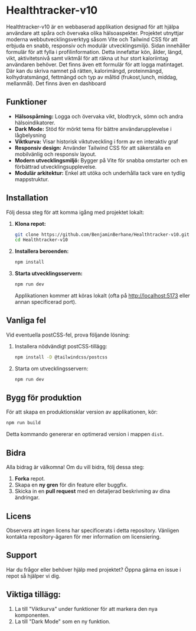 # Healthtracker-v10

Healthtracker-v10 är en webbaserad applikation designad för att hjälpa användare att spåra och övervaka olika hälsoaspekter. Projektet utnyttjar moderna webbutvecklingsverktyg såsom Vite och Tailwind CSS för att erbjuda en snabb, responsiv och modulär utvecklingsmiljö. Sidan innehåller formulär för att fylla i profilinformation. Detta innefattar kön, ålder, längd, vikt, aktivitetsnivå samt viktmål för att räkna ut hur stort kaloriintag användaren behöver. Det finns även ett formulär för att logga matintaget. Där kan du skriva namnet på rätten, kalorimängd, proteinmängd, kolhydratsmängd, fettmängd och typ av måltid (frukost,lunch, middag, mellanmål). Det finns även en dashboard 

## Funktioner

- **Hälsospårning:** Logga och övervaka vikt, blodtryck, sömn och andra hälsoindikatorer.
- **Dark Mode:** Stöd för mörkt tema för bättre användarupplevelse i lågbelysning
- **Viktkurva:** Visar historisk viktutveckling i form av en interaktiv graf
- **Responsiv design:** Använder Tailwind CSS för att säkerställa en mobilvänlig och responsiv layout.
- **Modern utvecklingsmiljö:** Bygger på Vite för snabba omstarter och en förbättrad utvecklingsupplevelse.
- **Modulär arkitektur:** Enkel att utöka och underhålla tack vare en tydlig mappstruktur.

## Installation

Följ dessa steg för att komma igång med projektet lokalt:

1. **Klona repot:**
   ```bash
   git clone https://github.com/BenjaminBerhane/Healthtracker-v10.git
   cd Healthtracker-v10
   ```

2. **Installera beroenden:**
   ```bash
   npm install
   ```

3. **Starta utvecklingsservern:**
   ```bash
   npm run dev
   ```
   Applikationen kommer att köras lokalt (ofta på [http://localhost:5173](http://localhost:5173) eller annan specificerad port).

## Vanliga fel

Vid eventuella postCSS-fel, prova följande lösning:

1. Installera nödvändigt postCSS-tillägg:
   ```bash
   npm install -D @tailwindcss/postcss
   ```
2. Starta om utvecklingsservern:
   ```bash
   npm run dev
   ```

## Bygg för produktion

För att skapa en produktionsklar version av applikationen, kör:
```bash
npm run build
```
Detta kommando genererar en optimerad version i mappen `dist`.

## Bidra

Alla bidrag är välkomna! Om du vill bidra, följ dessa steg:

1. **Forka** repot.
2. Skapa en **ny gren** för din feature eller buggfix.
3. Skicka in en **pull request** med en detaljerad beskrivning av dina ändringar.

## Licens

Observera att ingen licens har specificerats i detta repository. Vänligen kontakta repository-ägaren för mer information om licensiering.

## Support

Har du frågor eller behöver hjälp med projektet? Öppna gärna en issue i repot så hjälper vi dig.

## Viktiga tillägg:
1. La till "Viktkurva" under funktioner för att markera den nya komponenten.
2. La till "Dark Mode" som en ny funktion.


